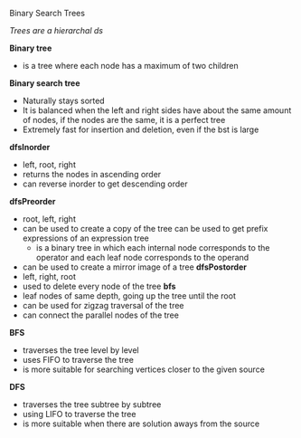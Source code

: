 Binary Search Trees

*Trees are a hierarchal ds*

**Binary tree**
* is a tree where each node has a maximum of two children

**Binary search tree**
* Naturally stays sorted
* It is balanced when the left and right sides have about the same amount of nodes, if the nodes are the same, it is a perfect tree
* Extremely fast for insertion and deletion, even if the bst is large

**dfsInorder**
* left, root, right
* returns the nodes in ascending order
* can reverse inorder to get descending order

**dfsPreorder**
* root, left, right
* can be used to create a copy of the tree
can be used to get prefix expressions of an expression tree
    * is a binary tree in which each internal node corresponds to the operator and each leaf node corresponds to the operand
* can be used to create a mirror image of a tree
**dfsPostorder**
* left, right, root
* used to delete every node of the tree
**bfs**
* leaf nodes of same depth, going up the tree until the root
* can be used for zigzag traversal of the tree
* can connect the parallel nodes of the tree

**BFS**
* traverses the tree level by level
* uses FIFO to traverse the tree 
* is more suitable for searching vertices closer to the given source


**DFS**
* traverses the tree subtree by subtree
* using LIFO to traverse the tree
* is more suitable when there are solution aways from the source
